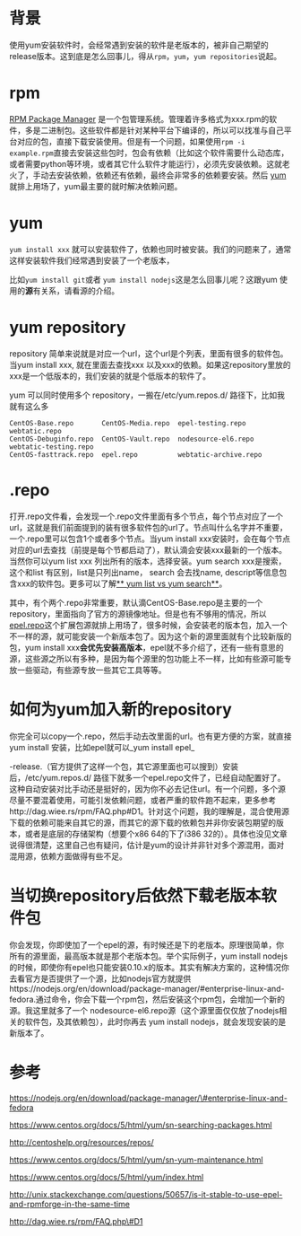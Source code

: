 # 背景

使用yum安装软件时，会经常遇到安装的软件是老版本的，被非自己期望的release版本。这到底是怎么回事儿，得从`rpm`，`yum`，`yum repositories`说起。

# rpm

[RPM Package Manager](https://en.wikipedia.org/wiki/RPM_Package_Manager) 是一个包管理系统。管理着许多格式为xxx.rpm的软件，多是二进制包。这些软件都是针对某种平台下编译的，所以可以找准与自己平台对应的包，直接下载安装使用。但是有一个问题，如果使用`rpm -i example.rpm`直接去安装这些包时，包会有依赖（比如这个软件需要什么动态库，或者需要python等环境，或者其它什么软件才能运行），必须先安装依赖。这就老火了，手动去安装依赖，依赖还有依赖，最终会非常多的依赖要安装。然后 [yum](https://fedoraproject.org/wiki/Yum)就排上用场了，yum最主要的就时解决依赖问题。

# yum

`yum install xxx`  就可以安装软件了，依赖也同时被安装。我们的问题来了，通常这样安装软件我们经常遇到安装了一个老版本，

比如`yum install git`或者 `yum install nodejs`这是怎么回事儿呢？这跟yum 使用的**源**有关系，请看源的介绍。

# yum repository

repository 简单来说就是对应一个url，这个url是个列表，里面有很多的软件包。当yum install xxx, 就在里面去查找xxx 以及xxx的依赖。如果这repository里放的xxx是一个低版本的，我们安装的就是个低版本的软件了。

yum 可以同时使用多个 repository，一搬在/etc/yum.repos.d/ 路径下，比如我就有这么多

```
CentOS-Base.repo       CentOS-Media.repo  epel-testing.repo      webtatic.repo
CentOS-Debuginfo.repo  CentOS-Vault.repo  nodesource-el6.repo    webtatic-testing.repo
CentOS-fasttrack.repo  epel.repo          webtatic-archive.repo
```

# .repo

打开.repo文件看，会发现一个.repo文件里面有多个节点，每个节点对应了一个url，这就是我们前面提到的装有很多软件包的url了。节点叫什么名字并不重要，一个.repo里可以包含1个或者多个节点。当yum install xxx安装时，会在每个节点对应的url去查找（前提是每个节都启动了），默认滴会安装xxx最新的一个版本。当然你可以yum list xxx 列出所有的版本，选择安装。yum search xxx是搜索，这个和list 有区别，list是只列出name， search 会去找name, descript等信息包含xxx的软件包。更多可以了解[** yum list vs yum search**](https://www.centos.org/docs/5/html/yum/sn-searching-packages.html)。

其中，有个两个.repo非常重要，默认滴CentOS-Base.repo是主要的一个repository，里面指向了官方的源镜像地址。但是也有不够用的情况，所以[epel.repo](https://fedoraproject.org/wiki/EPEL)这个扩展包源就排上用场了，很多时候，会安装老的版本包，加入一个不一样的源，就可能安装一个新版本包了。因为这个新的源里面就有个比较新版的包，yum install xxx**会优先安装高版本**，epel就不多介绍了，还有一些有意思的源，这些源之所以有多种，是因为每个源里的包功能上不一样，比如有些源可能专放一些驱动，有些源专放一些其它工具等等。

# 如何为yum加入新的repository

你完全可以copy一个.repo，然后手动去改里面的url。也有更方便的方案，就直接yum install 安装，比如epel就可以_yum install epel_

-release.（官方提供了这样一个包，其它源里面也可以搜到）安装后，/etc/yum.repos.d/  路径下就多一个epel.repo文件了，已经自动配置好了。这种自动安装对比手动还是挺好的，因为你不必去记住url。有一个问题，多个源尽量不要混着使用，可能引发依赖问题，或者严重的软件跑不起来，更多参考http://dag.wiee.rs/rpm/FAQ.php\#D1。针对这个问题，我的理解是，混合使用源下载的依赖可能来自其它的源，而其它的源下载的依赖包并非你安装包期望的版本，或者是底层的存储架构（想要个x86 64的下了i386 32的）。具体也没见文章说得很清楚，这里自己也有疑问，估计是yum的设计并非针对多个源混用，面对混用源，依赖方面做得有些不足。

# 当切换repository后依然下载老版本软件包

你会发现，你即使加了一个epel的源，有时候还是下的老版本。原理很简单，你所有的源里面，最高版本就是那个老版本包。举个实际例子，yum install nodejs 的时候，即使你有epel也只能安装0.10.x的版本。其实有解决方案的，这种情况你去看官方是否提供了一个源，比如nodejs官方就提供https://nodejs.org/en/download/package-manager/\#enterprise-linux-and-fedora.通过命令，你会下载一个rpm包，然后安装这个rpm包，会增加一个新的源。我这里就多了一个 nodesource-el6.repo源（这个源里面仅仅放了nodejs相关的软件包，及其依赖包），此时你再去 yum install nodejs，就会发现安装的是新版本了。



# 参考

https://nodejs.org/en/download/package-manager/\#enterprise-linux-and-fedora

https://www.centos.org/docs/5/html/yum/sn-searching-packages.html

http://centoshelp.org/resources/repos/

https://www.centos.org/docs/5/html/yum/sn-yum-maintenance.html

https://www.centos.org/docs/5/html/yum/index.html

http://unix.stackexchange.com/questions/50657/is-it-stable-to-use-epel-and-rpmforge-in-the-same-time

http://dag.wiee.rs/rpm/FAQ.php\#D1

